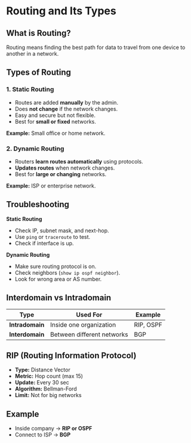 # Routing and Its Types

## What is Routing?
Routing means finding the best path for data to travel from one device to another in a network.

## Types of Routing

### 1. Static Routing
- Routes are added **manually** by the admin.  
- Does **not change** if the network changes.  
- Easy and secure but not flexible.  
- Best for **small or fixed** networks.  

**Example:** 
Small office or home network.

### 2. Dynamic Routing
- Routers **learn routes automatically** using protocols.  
- **Updates routes** when network changes.  
- Best for **large or changing** networks.  

**Example:** 
ISP or enterprise network.

## Troubleshooting

**Static Routing**
- Check IP, subnet mask, and next-hop.  
- Use `ping` or `traceroute` to test.  
- Check if interface is up.  

**Dynamic Routing**
- Make sure routing protocol is on.  
- Check neighbors (`show ip ospf neighbor`).  
- Look for wrong area or AS number.  

##  Interdomain vs Intradomain 

| Type | Used For | Example |
|------|-----------|----------|
| **Intradomain** | Inside one organization | RIP, OSPF |
| **Interdomain** | Between different networks | BGP |

##  RIP (Routing Information Protocol)
- **Type:** Distance Vector  
- **Metric:** Hop count (max 15)  
- **Update:** Every 30 sec  
- **Algorithm:** Bellman-Ford  
- **Limit:** Not for big networks  

## Example
- Inside company → **RIP or OSPF**  
- Connect to ISP → **BGP**
